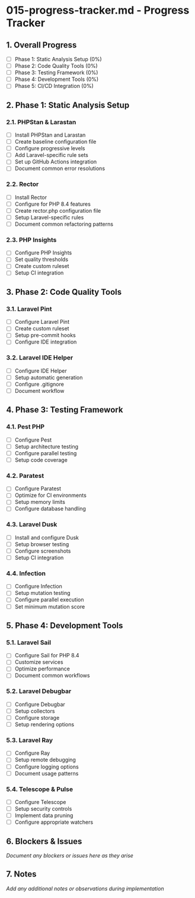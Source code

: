 # 015-progress-tracker.md - Progress Tracker

## 1. Overall Progress

- [ ] Phase 1: Static Analysis Setup (0%)
- [ ] Phase 2: Code Quality Tools (0%)
- [ ] Phase 3: Testing Framework (0%)
- [ ] Phase 4: Development Tools (0%)
- [ ] Phase 5: CI/CD Integration (0%)

## 2. Phase 1: Static Analysis Setup

### 2.1. PHPStan & Larastan
- [ ] Install PHPStan and Larastan
- [ ] Create baseline configuration file
- [ ] Configure progressive levels
- [ ] Add Laravel-specific rule sets
- [ ] Set up GitHub Actions integration
- [ ] Document common error resolutions

### 2.2. Rector
- [ ] Install Rector
- [ ] Configure for PHP 8.4 features
- [ ] Create rector.php configuration file
- [ ] Setup Laravel-specific rules
- [ ] Document common refactoring patterns

### 2.3. PHP Insights
- [ ] Configure PHP Insights
- [ ] Set quality thresholds
- [ ] Create custom ruleset
- [ ] Setup CI integration

## 3. Phase 2: Code Quality Tools

### 3.1. Laravel Pint
- [ ] Configure Laravel Pint
- [ ] Create custom ruleset
- [ ] Setup pre-commit hooks
- [ ] Configure IDE integration

### 3.2. Laravel IDE Helper
- [ ] Configure IDE Helper
- [ ] Setup automatic generation
- [ ] Configure .gitignore
- [ ] Document workflow

## 4. Phase 3: Testing Framework

### 4.1. Pest PHP
- [ ] Configure Pest
- [ ] Setup architecture testing
- [ ] Configure parallel testing
- [ ] Setup code coverage

### 4.2. Paratest
- [ ] Configure Paratest
- [ ] Optimize for CI environments
- [ ] Setup memory limits
- [ ] Configure database handling

### 4.3. Laravel Dusk
- [ ] Install and configure Dusk
- [ ] Setup browser testing
- [ ] Configure screenshots
- [ ] Setup CI integration

### 4.4. Infection
- [ ] Configure Infection
- [ ] Setup mutation testing
- [ ] Configure parallel execution
- [ ] Set minimum mutation score

## 5. Phase 4: Development Tools

### 5.1. Laravel Sail
- [ ] Configure Sail for PHP 8.4
- [ ] Customize services
- [ ] Optimize performance
- [ ] Document common workflows

### 5.2. Laravel Debugbar
- [ ] Configure Debugbar
- [ ] Setup collectors
- [ ] Configure storage
- [ ] Setup rendering options

### 5.3. Laravel Ray
- [ ] Configure Ray
- [ ] Setup remote debugging
- [ ] Configure logging options
- [ ] Document usage patterns

### 5.4. Telescope & Pulse
- [ ] Configure Telescope
- [ ] Setup security controls
- [ ] Implement data pruning
- [ ] Configure appropriate watchers

## 6. Blockers & Issues
*Document any blockers or issues here as they arise*

## 7. Notes
*Add any additional notes or observations during implementation*
